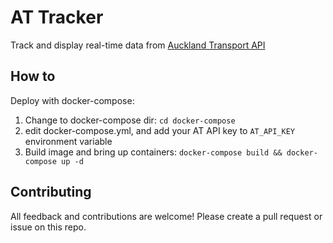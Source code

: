 # AT Tracker

Track and display real-time data from [Auckland Transport API](https://dev-portal.at.govt.nz/)

## How to

Deploy with docker-compose:

1. Change to docker-compose dir: `cd docker-compose`
2. edit docker-compose.yml, and add your AT API key to `AT_API_KEY` environment variable
3. Build image and bring up containers: `docker-compose build && docker-compose up -d`

## Contributing

All feedback and contributions are welcome!
Please create a pull request or issue on this repo.
